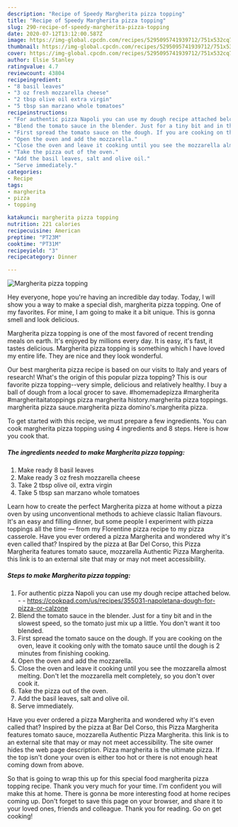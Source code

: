 ```yaml
---
description: "Recipe of Speedy Margherita pizza topping"
title: "Recipe of Speedy Margherita pizza topping"
slug: 290-recipe-of-speedy-margherita-pizza-topping
date: 2020-07-12T13:12:00.587Z
image: https://img-global.cpcdn.com/recipes/5295095741939712/751x532cq70/margherita-pizza-topping-recipe-main-photo.jpg
thumbnail: https://img-global.cpcdn.com/recipes/5295095741939712/751x532cq70/margherita-pizza-topping-recipe-main-photo.jpg
cover: https://img-global.cpcdn.com/recipes/5295095741939712/751x532cq70/margherita-pizza-topping-recipe-main-photo.jpg
author: Elsie Stanley
ratingvalue: 4.7
reviewcount: 43804
recipeingredient:
- "8 basil leaves"
- "3 oz fresh mozzarella cheese"
- "2 tbsp olive oil extra virgin"
- "5 tbsp san marzano whole tomatoes"
recipeinstructions:
- "For authentic pizza Napoli you can use my dough recipe attached below.  https://cookpad.com/us/recipes/355031-napoletana-dough-for-pizza-or-calzone"
- "Blend the tomato sauce in the blender. Just for a tiny bit and in the slowest speed, so the tomato just mix up a little. You don&#39;t want it too blended."
- "First spread the tomato sauce on the dough. If you are cooking on the oven, leave it cooking only with the tomato sauce until the dough is 2 minutes from finishing cooking."
- "Open the oven and add the mozzarella."
- "Close the oven and leave it cooking until you see the mozzarella almost melting. Don&#39;t let the mozzarella melt completely, so you don&#39;t over cook it."
- "Take the pizza out of the oven."
- "Add the basil leaves, salt and olive oil."
- "Serve immediately."
categories:
- Recipe
tags:
- margherita
- pizza
- topping

katakunci: margherita pizza topping 
nutrition: 221 calories
recipecuisine: American
preptime: "PT23M"
cooktime: "PT31M"
recipeyield: "3"
recipecategory: Dinner

---
```



![Margherita pizza topping](https://img-global.cpcdn.com/recipes/5295095741939712/751x532cq70/margherita-pizza-topping-recipe-main-photo.jpg)

Hey everyone, hope you're having an incredible day today. Today, I will show you a way to make a special dish, margherita pizza topping. One of my favorites. For mine, I am going to make it a bit unique. This is gonna smell and look delicious.

Margherita pizza topping is one of the most favored of recent trending meals on earth. It's enjoyed by millions every day. It is easy, it's fast, it tastes delicious. Margherita pizza topping is something which I have loved my entire life. They are nice and they look wonderful.

Our best margherita pizza recipe is based on our visits to Italy and years of research! What&#39;s the origin of this popular pizza topping? This is our favorite pizza topping--very simple, delicious and relatively healthy. I buy a ball of dough from a local grocer to save. #homemadepizza #margherita #margheritaitatoppings pizza margherita history.margherita pizza toppings. margherita pizza sauce.margherita pizza domino&#39;s.margherita pizza.


To get started with this recipe, we must prepare a few ingredients. You can cook margherita pizza topping using 4 ingredients and 8 steps. Here is how you cook that.

<!--inarticleads1-->

##### The ingredients needed to make Margherita pizza topping:

1. Make ready 8 basil leaves
1. Make ready 3 oz fresh mozzarella cheese
1. Take 2 tbsp olive oil, extra virgin
1. Take 5 tbsp san marzano whole tomatoes


Learn how to create the perfect Margherita pizza at home without a pizza oven by using unconventional methods to achieve classic Italian flavours. It&#39;s an easy and filling dinner, but some people I experiment with pizza toppings all the time — from my Florentine pizza recipe to my pizza casserole. Have you ever ordered a pizza Margherita and wondered why it&#39;s even called that? Inspired by the pizza at Bar Del Corso, this Pizza Margherita features tomato sauce, mozzarella Authentic Pizza Margherita. this link is to an external site that may or may not meet accessibility. 

<!--inarticleads2-->

##### Steps to make Margherita pizza topping:

1. For authentic pizza Napoli you can use my dough recipe attached below. -  - https://cookpad.com/us/recipes/355031-napoletana-dough-for-pizza-or-calzone
1. Blend the tomato sauce in the blender. Just for a tiny bit and in the slowest speed, so the tomato just mix up a little. You don&#39;t want it too blended.
1. First spread the tomato sauce on the dough. If you are cooking on the oven, leave it cooking only with the tomato sauce until the dough is 2 minutes from finishing cooking.
1. Open the oven and add the mozzarella.
1. Close the oven and leave it cooking until you see the mozzarella almost melting. Don&#39;t let the mozzarella melt completely, so you don&#39;t over cook it.
1. Take the pizza out of the oven.
1. Add the basil leaves, salt and olive oil.
1. Serve immediately.


Have you ever ordered a pizza Margherita and wondered why it&#39;s even called that? Inspired by the pizza at Bar Del Corso, this Pizza Margherita features tomato sauce, mozzarella Authentic Pizza Margherita. this link is to an external site that may or may not meet accessibility. The site owner hides the web page description. Pizza margherita is the ultimate pizza. If the top isn&#39;t done your oven is either too hot or there is not enough heat coming down from above. 

So that is going to wrap this up for this special food margherita pizza topping recipe. Thank you very much for your time. I'm confident you will make this at home. There is gonna be more interesting food at home recipes coming up. Don't forget to save this page on your browser, and share it to your loved ones, friends and colleague. Thank you for reading. Go on get cooking!
